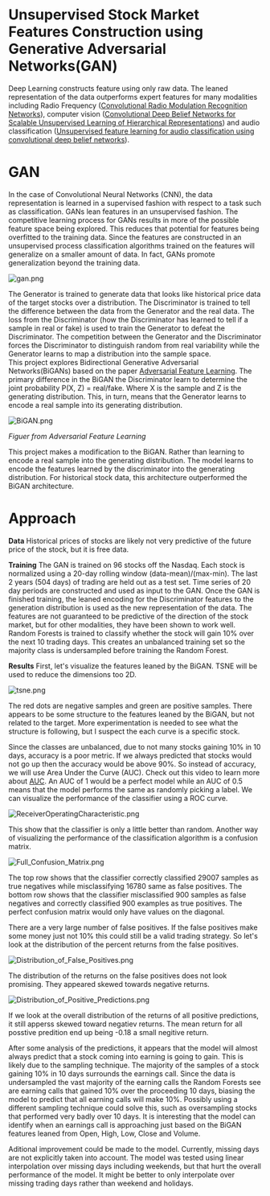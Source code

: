 # Unsupervised Stock Market Features Construction using Generative Adversarial Networks(GAN)
Deep Learning constructs feature using only raw data. The leaned representation of the data outperforms expert features for many modalities including Radio Frequency ([Convolutional Radio Modulation Recognition Networks](https://arxiv.org/pdf/1602.04105.pdf)), computer vision ([Convolutional Deep Belief Networks for Scalable Unsupervised Learning of Hierarchical Representations](https://www.cs.princeton.edu/~rajeshr/papers/icml09-ConvolutionalDeepBeliefNetworks.pdf)) and audio classification ([Unsupervised feature learning for audio classification using convolutional deep belief networks](http://www.robotics.stanford.edu/~ang/papers/nips09-AudioConvolutionalDBN.pdf)). 
# GAN 
In the case of Convolutional Neural Networks (CNN), the data representation is learned in a supervised fashion with respect to a task such as classification. GANs lean features in an unsupervised fashion. The competitive learning process for GANs results in more of the possible feature space being explored. This reduces that potential for features being overfitted to the training data. Since the features are constructed in an unsupervised process classification algorithms trained on the features will generalize on a smaller amount of data. In fact, GANs promote generalization beyond the training data. 

![gan.png]({{site.baseurl}}/media/gan.png)

The Generator is trained to generate data that looks like historical price data of the target stocks over a distribution. The Discriminator is trained to tell the difference between the data from the Generator and the real data. The loss from the Discriminator (how the Discriminator has learned to tell if a sample in real or fake) is used to train the Generator to defeat the Discriminator. The competition between the Generator and the Discriminator forces the Discriminator to distinguish random from real variability while the Generator learns to map a distribution into the sample space.    
This project explores Bidirectional Generative Adversarial Networks(BiGANs) based on the paper [Adversarial Feature Learning](https://arxiv.org/pdf/1605.09782.pdf). The primary difference in the BiGAN the Discriminator learn to determine the joint probability P(X, Z) = real/fake. Where X is the sample and Z is the generating distribution. This, in turn, means that the Generator learns to encode a real sample into its generating distribution.  

![BiGAN.png]({{site.baseurl}}/media/BiGAN.png)

*Figuer from Adversarial Feature Learning*


This project makes a modification to the BiGAN. Rather than learning to encode a real sample into the generating distribution. The model learns to encode the features learned by the discriminator into the generating distribution. For historical stock data, this architecture outperformed the BiGAN architecture. 
# Approach 

**Data**
Historical prices of stocks are likely not very predictive of the future price of the stock, but it is free data. 

**Training**
The GAN is trained on 96 stocks off the Nasdaq. Each stock is normalized using a 20-day rolling window (data-mean)/(max-min). The last 2 years (504 days) of trading are held out as a test set. Time series of 20 day periods are constructed and used as input to the GAN. Once the GAN is finished training, the leaned encoding for the Discriminator features to the generation distribution is used as the new representation of the data. The features are not guaranteed to be predictive of the direction of the stock market, but for other modalities, they have been shown to work well. Random Forests is trained to classify whether the stock will gain 10% over the next 10 trading days. This creates an unbalanced training set so the majority class is undersampled before training the Random Forest. 

**Results**
First, let's visualize the features leaned by the BiGAN. TSNE will be used to reduce the dimensions too 2D.

![tsne.png]({{site.baseurl}}/media/tsne.png)

The red dots are negative samples and green are positive samples. There appears to be some structure to the features leaned by the BiGAN, but not related to the target. More experimentation is needed to see what the structure is following, but I suspect the each curve is a specific stock. 

Since the classes are unbalanced, due to not many stocks gaining 10% in 10 days, accuracy is a poor metric. If we always predicted that stocks would not go up then the accuracy would be above 90%. So instead of accuracy, we will use Area Under the Curve (AUC). Check out this video to learn more about [AUC](http://www.dataschool.io/roc-curves-and-auc-explained/). An AUC of 1 would be a perfect model while an AUC of 0.5 means that the model performs the same as randomly picking a label. We can visualize the performance of the classifier using a ROC curve. 

![ReceiverOperatingCharacteristic.png]({{site.baseurl}}/media/ReceiverOperatingCharacteristic.png)

This show that the classifier is only a little better than random. Another way of visualizing the performance of the classification algorithm is a confusion matrix. 

![Full_Confusion_Matrix.png]({{site.baseurl}}/media/Full_Confusion_Matrix.png)

The top row shows that the classifier correctly classified 29007 samples as true negatives while misclassifying 16780 same as false positives. The bottom row shows that the classifier misclassified 900 samples as false negatives and correctly classified 900 examples as true positives. The perfect confusion matrix would only have values on the diagonal.

There are a very large number of false positives. If the false positives make some money just not 10% this could still be a valid trading strategy. So let's look at the distribution of the percent returns from the false positives.

![Distribution_of_False_Positives.png]({{site.baseurl}}/media/Distribution_of_False_Positives.png)

The distribution of the returns on the false positives does not look promising. They appeared skewed towards negative returns. 

![Distribution_of_Positive_Predictions.png]({{site.baseurl}}/media/Distribution_of_Positive_Predictions.png)

If we look at the overall distribution of the returns of all positive predictions, it still apperss skewed toward negatiev returns. The mean return for all posstive predition end up being -0.18 a small negitive return.

After some analysis of the predictions, it appears that the model will almost always predict that a stock coming into earning is going to gain. This is likely due to the sampling technique. The majority of the samples of a stock gaining 10% in 10 days surrounds the earnings call. Since the data is undersampled the vast majority of the earning calls the Random Forests see are earning calls that gained 10% over the proceeding 10 days, biasing the model to predict that all earning calls will make 10%. Possibly using a different sampling technique could solve this, such as oversampling stocks that performed very badly over 10 days. It is interesting that the model can identify when an earnings call is approaching just based on the 
BiGAN features leaned from Open, High, Low, Close  and Volume.  

Aditional improvement could be made to the model. Currently, missing days are not explicitly taken into account. The model was tested using linear interpolation over missing days including weekends, but that hurt the overall performance of the model. It might be better to only interpolate over missing trading days rather than weekend and holidays.
